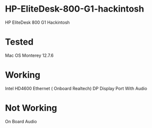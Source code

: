 # HP-EliteDesk-800-G1-hackintosh
HP EliteDesk 800 G1 Hackintosh

# Tested 
Mac OS Monterey 12.7.6

# Working 
Intel HD4600
Ethernet ( Onboard Realtech)
DP Display Port With Audio

# Not Working
On Board Audio

